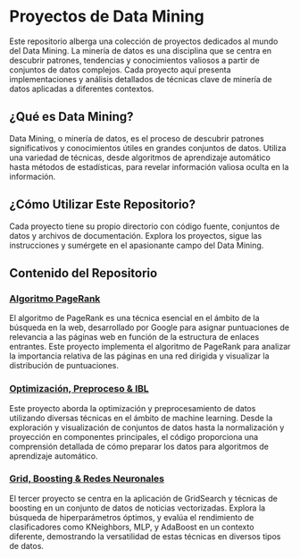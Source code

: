 # Proyectos de Data Mining

Este repositorio alberga una colección de proyectos dedicados al mundo del Data Mining. La minería de datos es una disciplina que se centra en descubrir patrones, tendencias y conocimientos valiosos a partir de conjuntos de datos complejos. Cada proyecto aquí presenta implementaciones y análisis detallados de técnicas clave de minería de datos aplicadas a diferentes contextos.

## ¿Qué es Data Mining?

Data Mining, o minería de datos, es el proceso de descubrir patrones significativos y conocimientos útiles en grandes conjuntos de datos. Utiliza una variedad de técnicas, desde algoritmos de aprendizaje automático hasta métodos de estadísticas, para revelar información valiosa oculta en la información.

## ¿Cómo Utilizar Este Repositorio?

Cada proyecto tiene su propio directorio con código fuente, conjuntos de datos y archivos de documentación. Explora los proyectos, sigue las instrucciones y sumérgete en el apasionante campo del Data Mining.

## Contenido del Repositorio

### [Algoritmo PageRank](https://github.com/oscarjuly23/DataMining/tree/main/PageRank)
El algoritmo de PageRank es una técnica esencial en el ámbito de la búsqueda en la web, desarrollado por Google para asignar puntuaciones de relevancia a las páginas web en función de la estructura de enlaces entrantes. Este proyecto implementa el algoritmo de PageRank para analizar la importancia relativa de las páginas en una red dirigida y visualizar la distribución de puntuaciones.
### [Optimización, Preproceso & IBL](https://github.com/oscarjuly23/DataMining/tree/main/IBL_OptDataPreprocessing)
Este proyecto aborda la optimización y preprocesamiento de datos utilizando diversas técnicas en el ámbito de machine learning. Desde la exploración y visualización de conjuntos de datos hasta la normalización y proyección en componentes principales, el código proporciona una comprensión detallada de cómo preparar los datos para algoritmos de aprendizaje automático.
### [Grid, Boosting & Redes Neuronales](https://github.com/oscarjuly23/DataMining/tree/main/Grid_Boosting_NeuralN)
El tercer proyecto se centra en la aplicación de GridSearch y técnicas de boosting en un conjunto de datos de noticias vectorizadas. Explora la búsqueda de hiperparámetros óptimos, y evalúa el rendimiento de clasificadores como KNeighbors, MLP, y AdaBoost en un contexto diferente, demostrando la versatilidad de estas técnicas en diversos tipos de datos.
